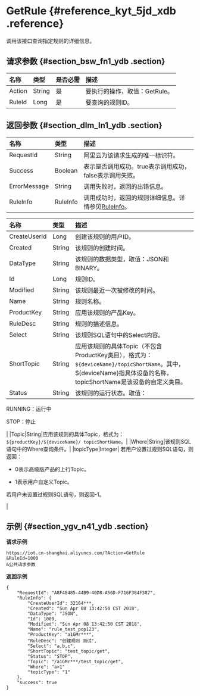 # GetRule {#reference_kyt_5jd_xdb .reference}

调用该接口查询指定规则的详细信息。

## 请求参数 {#section_bsw_fn1_ydb .section}

|名称|类型|是否必需|描述|
|:-|:-|:---|:-|
|Action|String|是|要执行的操作，取值：GetRule。|
|RuleId|Long|是|要查询的规则ID。|

## 返回参数 {#section_dlm_ln1_ydb .section}

|名称|类型|描述|
|:-|:-|:-|
|RequestId|String|阿里云为该请求生成的唯一标识符。|
|Success|Boolean|表示是否调用成功。true表示调用成功，false表示调用失败。|
|ErrorMessage|String|调用失败时，返回的出错信息。|
|RuleInfo|RuleInfo|调用成功时，返回的规则详细信息。详情参见[RuleInfo](#table_xgb_yn1_ydb)。|

|名称|类型|描述|
|:-|:-|:-|
|CreateUserId|Long|创建该规则的用户ID。|
|Created|String|该规则的创建时间。|
|DataType|String|该规则的数据类型，取值：JSON和BINARY。|
|Id|Long|规则ID。|
|Modified|String|该规则最近一次被修改的时间。|
|Name|String|规则名称。|
|ProductKey|String|应用该规则的产品Key。|
|RuleDesc|String|规则的描述信息。|
|Select|String|该规则SQL语句中的Select内容。|
|ShortTopic|String|应用该规则的具体Topic（不包含ProductKey类目），格式为：`${deviceName}/topicShortName`。其中，$\{deviceName\}指具体设备的名称，topicShortName是该设备的自定义类目。|
|Status|String| 该规则的运行状态。取值：

 RUNNING：运行中

 STOP：停止

 |
|Topic|String|应用该规则的具体Topic，格式为：`${productKey}/${deviceName}/ topicShortName`。|
|Where|String|该规则SQL语句中的Where查询条件。|
|topicType|Integer| 若用户设置过规则SQL语句，则返回：

 -   0表示高级版产品的上行Topic。

-   1表示用户自定义Topic。


 若用户未设置过规则SQL语句，则返回-1。

 |

## 示例 {#section_ygv_n41_ydb .section}

**请求示例**

```
https://iot.cn-shanghai.aliyuncs.com/?Action=GetRule
&RuleId=1000
&公共请求参数
```

**返回示例**

```
{
    "RequestId": "A8F48485-44B9-40D8-A56D-F716F384F387",
    "RuleInfo": {
        "CreateUserId": 32164***,
        "Created": "Sun Apr 08 13:42:50 CST 2018",
        "DataType": "JSON",
        "Id": 1000,
        "Modified": "Sun Apr 08 13:42:50 CST 2018",
        "Name": "rule_test_pop123",
        "ProductKey": "a1GMr***",
        "RuleDesc": "创建规则 测试",
        "Select": "a,b,c",
        "ShortTopic": "test_topic/get",
        "Status": "STOP",
        "Topic": "/a1GMr***/test_topic/get",
        "Where": "a>1"
        "topicType": "1"
    },
    "success": true
}
```

